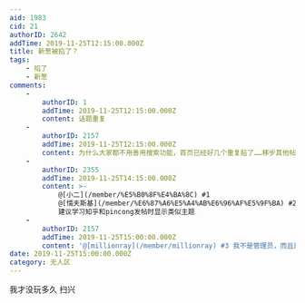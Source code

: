 ```yaml
---
aid: 1983
cid: 21
authorID: 2642
addTime: 2019-11-25T12:15:00.000Z
title: 新葱被掐了？
tags:
    - 掐了
    - 新葱
comments:
    -
        authorID: 1
        addTime: 2019-11-25T12:15:00.000Z
        content: 话题重复
    -
        authorID: 2157
        addTime: 2019-11-25T12:15:00.000Z
        content: 为什么大家都不用善用搜索功能，首页已经好几个重复贴了……移步其他帖子，本贴等待站长转水吧。
    -
        authorID: 2355
        addTime: 2019-11-25T14:15:00.000Z
        content: >-
            @[小二](/member/%E5%B0%8F%E4%BA%8C) #1
            @[懦夫斯基](/member/%E6%87%A6%E5%A4%AB%E6%96%AF%E5%9F%BA) #2
            建议学习知乎和pincong发帖时显示类似主题
    -
        authorID: 2157
        addTime: 2019-11-25T15:00:00.000Z
        content: '@[millionray](/member/millionray) #3 我不是管理员，而且是个技术白痴:)'
date: 2019-11-25T15:00:00.000Z
category: 无人区
---
```


我才没玩多久 扫兴
